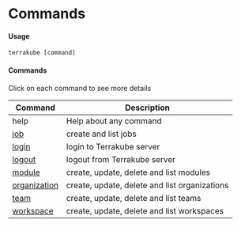 # Commands

#### Usage

```
terrakube [command]
```

#### Commands

Click on each command to see more details

| Command                           | Description                                   |
| --------------------------------- | --------------------------------------------- |
| help                              | Help about any command                        |
| [job](terrakube-job/)             | create and list jobs                          |
| [login](azb-login.md)             | login to Terrakube server                     |
| [logout](terrakube-logout.md)     | logout from Terrakube server                  |
| [module](azb-module/)             | create, update, delete and list modules       |
| [organization](azb-organization/) | create, update, delete and list organizations |
| [team](terrakube-team/)           | create, update, delete and list teams         |
| [workspace](terrakube-workspace/) | create, update, delete and list workspaces    |
